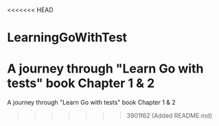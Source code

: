 <<<<<<< HEAD
# LearningGoWithTest
A journey through "Learn Go with tests" book
Chapter 1 & 2
=======
A journey through "Learn Go with tests" book Chapter 1 & 2
>>>>>>> 3901f62 (Added README.md)
